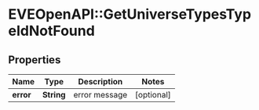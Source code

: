 # EVEOpenAPI::GetUniverseTypesTypeIdNotFound

## Properties
Name | Type | Description | Notes
------------ | ------------- | ------------- | -------------
**error** | **String** | error message | [optional] 


